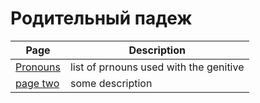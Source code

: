 # Родительный падеж 

| Page | Description |
| --- | --- |
| [Pronouns](/notes/genitive_case/pronouns_genitive.md) | list of prnouns used with the genitive |
| [page two](/notes/genitive_case/revision_2023_05_18.md) | some description |
